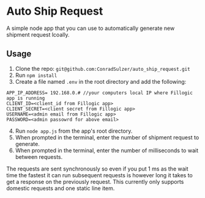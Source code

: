 # Auto Ship Request

A simple node app that you can use to automatically generate new shipment request lcoally.

## Usage
1. Clone the repo: `git@github.com:ConradSulzer/auto_ship_request.git`
2. Run `npm install`
3. Create a file named `.env` in the root directory and add the following:
```
APP_IP_ADDRESS= 192.168.0.# //your computers local IP where Fillogic app is running
CLIENT_ID=<client_id from Fillogic app>
CLIENT_SECRET=<client secret from Fillogic app>
USERNAME=<admin email from Fillogic app>
PASSWORD=<admin passowrd for above email>
```
4. Run `node app.js` from the app's root directory.
5. When prompted in the terminal, enter the number of shipment request to generate.
6. When prompted in the terminal, enter the number of milliseconds to wait between requests. 


The requests are sent synchronously so even if you put 1 ms as the wait time the fastest 
it can run subsequent requests is however long it takes to get a response on the previously request.
This currently only supports domestic requests and one static line item.
